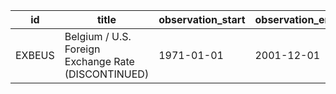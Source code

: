 | id     | title                                               | observation_start   | observation_end   |
|--------|-----------------------------------------------------|---------------------|-------------------|
| EXBEUS | Belgium / U.S. Foreign Exchange Rate (DISCONTINUED) | 1971-01-01          | 2001-12-01        |